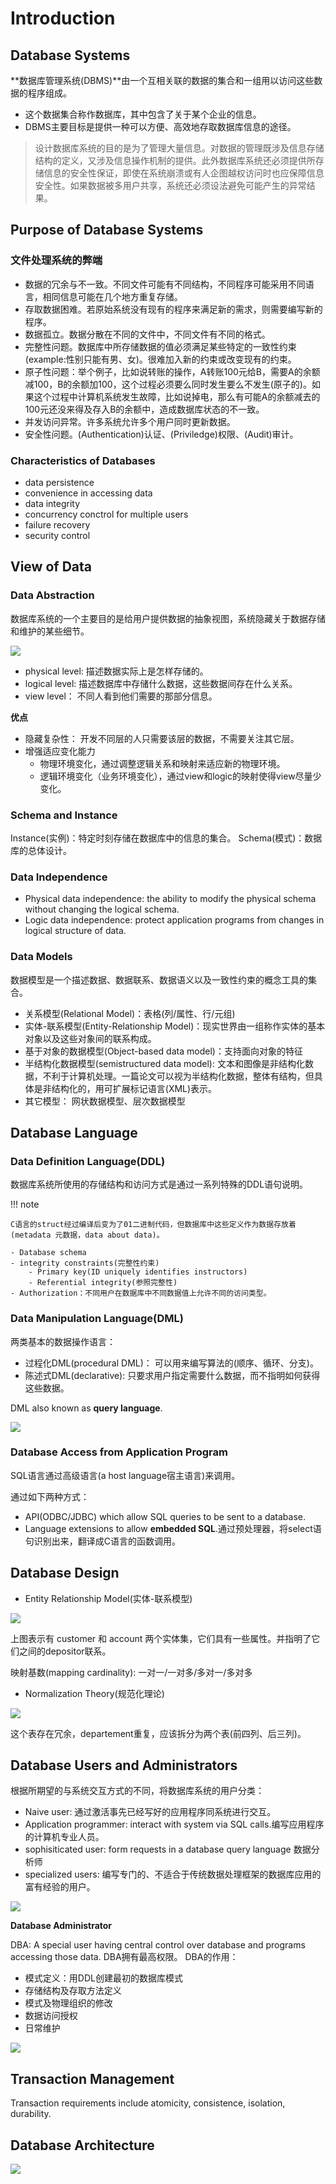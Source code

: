 # Introduction

## Database Systems

**数据库管理系统(DBMS)**由一个互相关联的数据的集合和一组用以访问这些数据的程序组成。

- 这个数据集合称作数据库，其中包含了关于某个企业的信息。
- DBMS主要目标是提供一种可以方便、高效地存取数据库信息的途径。

> 设计数据库系统的目的是为了管理大量信息。对数据的管理既涉及信息存储结构的定义，又涉及信息操作机制的提供。此外数据库系统还必须提供所存储信息的安全性保证，即使在系统崩溃或有人企图越权访问时也应保障信息安全性。如果数据被多用户共享，系统还必须设法避免可能产生的异常结果。


## Purpose of Database Systems

### 文件处理系统的弊端

- 数据的冗余与不一致。不同文件可能有不同结构，不同程序可能采用不同语言，相同信息可能在几个地方重复存储。
- 存取数据困难。若原始系统没有现有的程序来满足新的需求，则需要编写新的程序。
- 数据孤立。数据分散在不同的文件中，不同文件有不同的格式。
- 完整性问题。数据库中所存储数据的值必须满足某些特定的一致性约束(example:性别只能有男、女)。很难加入新的约束或改变现有的约束。
- 原子性问题：举个例子，比如说转账的操作，A转账100元给B，需要A的余额减100，B的余额加100，这个过程必须要么同时发生要么不发生(原子的)。如果这个过程中计算机系统发生故障，比如说掉电，那么有可能A的余额减去的100元还没来得及存入B的余额中，造成数据库状态的不一致。
- 并发访问异常。许多系统允许多个用户同时更新数据。
- 安全性问题。(Authentication)认证、(Priviledge)权限、(Audit)审计。

### Characteristics of Databases

- data persistence
- convenience in accessing data
- data integrity
- concurrency conctrol for multiple users
- failure recovery
- security control


## View of Data

### Data Abstraction

数据库系统的一个主要目的是给用户提供数据的抽象视图，系统隐藏关于数据存储和维护的某些细节。

![](image/1.1.png)

- physical level: 描述数据实际上是怎样存储的。
- logical level: 描述数据库中存储什么数据，这些数据间存在什么关系。
- view level： 不同人看到他们需要的那部分信息。

**优点**
  
- 隐藏复杂性： 开发不同层的人只需要该层的数据，不需要关注其它层。
- 增强适应变化能力
    - 物理环境变化，通过调整逻辑关系和映射来适应新的物理环境。
    - 逻辑环境变化（业务环境变化），通过view和logic的映射使得view尽量少变化。

### Schema and Instance

Instance(实例)：特定时刻存储在数据库中的信息的集合。
Schema(模式)：数据库的总体设计。

### Data Independence

- Physical data independence: the ability to modify the physical schema without changing the logical schema.
- Logic data independence:  protect application programs from changes in logical structure of data.

### Data Models

数据模型是一个描述数据、数据联系、数据语义以及一致性约束的概念工具的集合。

- 关系模型(Relational Model)：表格(列/属性、行/元组)
- 实体-联系模型(Entity-Relationship Model)：现实世界由一组称作实体的基本对象以及这些对象间的联系构成。
- 基于对象的数据模型(Object-based data model)：支持面向对象的特征
- 半结构化数据模型(semistructured data model): 文本和图像是非结构化数据，不利于计算机处理。一篇论文可以视为半结构化数据，整体有结构，但具体是非结构化的，用可扩展标记语言(XML)表示。
- 其它模型： 网状数据模型、层次数据模型

## Database Language

### Data Definition Language(DDL)

数据库系统所使用的存储结构和访问方式是通过一系列特殊的DDL语句说明。

!!! note

    C语言的struct经过编译后变为了01二进制代码，但数据库中这些定义作为数据存放着(metadata 元数据，data about data)。

    - Database schema
    - integrity constraints(完整性约束)
        - Primary key(ID uniquely identifies instructors)
        - Referential integrity(参照完整性)
    - Authorization：不同用户在数据库中不同数据值上允许不同的访问类型。

### Data Manipulation Language(DML)

两类基本的数据操作语言：

- 过程化DML(procedural DML)： 可以用来编写算法的(顺序、循环、分支)。
- 陈述式DML(declarative): 只要求用户指定需要什么数据，而不指明如何获得这些数据。

DML also known as **query language**.

![](image/1.2.png)


### Database Access from Application Program

SQL语言通过高级语言(a host language宿主语言)来调用。

通过如下两种方式：

- API(ODBC/JDBC) which allow SQL queries to be sent to a database.
- Language extensions to allow **embedded SQL**.通过预处理器，将select语句识别出来，翻译成C语言的函数调用。

## Database Design

- Entity Relationship Model(实体-联系模型)

![](image/1.3.png)

上图表示有 customer 和 account 两个实体集，它们具有一些属性。并指明了它们之间的depositor联系。

映射基数(mapping cardinality): 一对一/一对多/多对一/多对多

- Normalization Theory(规范化理论)

![](image/1.4.png)

这个表存在冗余，departement重复，应该拆分为两个表(前四列、后三列)。

## Database Users and Administrators

根据所期望的与系统交互方式的不同，将数据库系统的用户分类：

- Naive user: 通过激活事先已经写好的应用程序同系统进行交互。
- Application programmer: interact with system via SQL calls.编写应用程序的计算机专业人员。
- sophisiticated user: form requests in a database query language 数据分析师
- specialized users: 编写专门的、不适合于传统数据处理框架的数据库应用的富有经验的用户。

![](image/1.5.png)

**Database Administrator**

DBA: A special user having central control over database and programs accessing those data.
DBA拥有最高权限。
DBA的作用：

- 模式定义：用DDL创建最初的数据库模式
- 存储结构及存取方法定义
- 模式及物理组织的修改
- 数据访问授权
- 日常维护

![](image/1.6.png)

## Transaction Management

Transaction requirements include atomicity, consistence, isolation, durability.

## Database Architecture

![](image/1.7.png)




